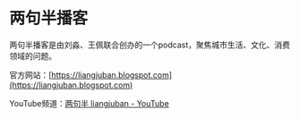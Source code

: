 # 两句半播客

两句半播客是由刘淼、王佩联合创办的一个podcast，聚焦城市生活、文化、消费领域的问题。

官方网站：[https://liangjuban.blogspot.com](https://liangjuban.blogspot.com)

YouTube频道：[两句半 liangjuban - YouTube](https://www.youtube.com/@liangjuban)
